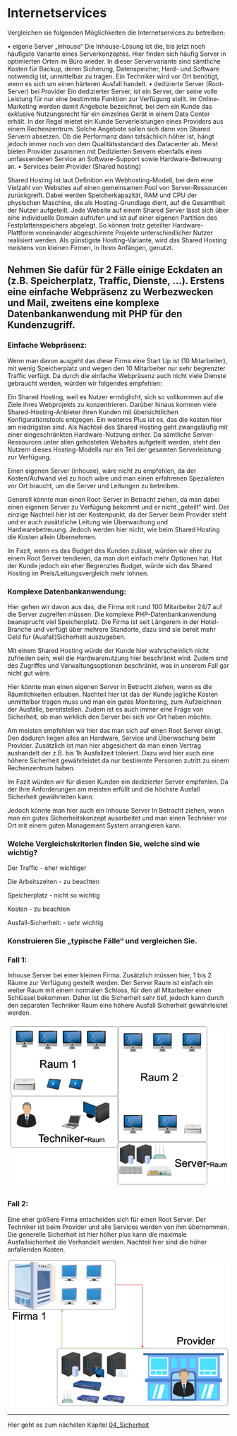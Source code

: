 # Internetservices

Vergleichen sie folgenden Möglichkeiten die Internetservices zu betreiben: 

• eigene Server „inhouse“ 
Die Inhouse-Lösung ist die, bis jetzt noch häufigste Variante eines Serverkonzeptes. Hier finden sich häufig Server in optimierten Orten im Büro wieder. In dieser Servervariante sind sämtliche Kosten für Backup, deren Sicherung, Datenspeicher, Hard- und Software notwendig ist, unmittelbar zu tragen. Ein Techniker wird vor Ort benötigt, wenn es sich um einen härteren Ausfall handelt. 
• dedizierte Server (Root-Server) bei Provider 
Ein dedizierter Server, ist ein Server, der seine volle Leistung für nur eine bestimmte Funktion zur Verfügung stellt. Im Online-Marketing werden damit Angebote bezeichnet, bei dem ein Kunde das exklusive Nutzungsrecht für ein einzelnes Gerät in einem Data Center erhält. In der Regel mietet ein Kunde Serverleistungen eines Providers aus einem Rechenzentrum. 
Solche Angebote sollen sich dann von Shared Servern absetzen. Ob die Performanz dann tatsächlich höher ist, hängt jedoch immer noch von dem Qualitätsstandard des Datacenter ab. Meist bieten Provider zusammen mit Dedizierten Servern ebenfalls einen umfassenderen Service an Software-Support sowie Hardware-Betreuung an. 
• Services beim Provider (Shared hosting) 

Shared Hosting ist laut Definition ein Webhosting-Modell, bei dem eine Vielzahl von Websites auf einen gemeinsamen Pool von Server-Ressourcen zurückgreift. Dabei werden Speicherkapazität, RAM und CPU der physischen Maschine, die als Hosting-Grundlage dient, auf die Gesamtheit der Nutzer aufgeteilt. Jede Website auf einem Shared Server lässt sich über eine individuelle Domain aufrufen und ist auf einer eigenen Partition des Festplattenspeichers abgelegt. So können trotz geteilter Hardware-Plattform voneinander abgeschirmte Projekte unterschiedlicher Nutzer realisiert werden. Als günstigste Hosting-Variante, wird das Shared Hosting meistens von kleinen Firmen, in Ihren Anfängen, genutzt. 


## Nehmen Sie dafür für 2 Fälle einige Eckdaten an (z.B. Speicherplatz, Traffic, Dienste, …).  Erstens eine einfache Webpräsenz zu Werbezwecken und Mail, zweitens eine komplexe Datenbankanwendung mit PHP für den Kundenzugriff.  

### Einfache Webpräsenz: 
Wenn man davon ausgeht das diese Firma eine Start Up ist (10 Mitarbeiter), mit wenig Speicherplatz und wegen den 10 Mitarbeiter nur sehr begrenzter Traffic verfügt. Da durch die einfache Webpräsenz auch nicht viele Dienste gebraucht werden, würden wir folgendes empfehlen: 

Ein Shared Hosting, weil es Nutzer ermöglicht, sich so vollkommen auf die Ziele ihres Webprojekts zu konzentrieren. Darüber hinaus kommen viele Shared-Hosting-Anbieter ihren Kunden mit übersichtlichen Konfigurationstools entgegen. Ein weiteres Plus ist es, das die kosten hier am niedrigsten sind. Als Nachteil des Shared Hosting geht zwangsläufig mit einer eingeschränkten Hardware-Nutzung einher. Da sämtliche Server-Ressourcen unter allen gehosteten Websites aufgeteilt werden, steht den Nutzern dieses Hosting-Modells nur ein Teil der gesamten Serverleistung zur Verfügung. 

Einen eigenen Server (inhouse), wäre nicht zu empfehlen, da der Kosten/Aufwand viel zu hoch wäre und man einen erfahrenen Spezialisten vor Ort braucht, um die Server und Leitungen zu betreiben. 
 
Generell könnte man einen Root-Server in Betracht ziehen, da man dabei einen eigenen Server zu Verfügung bekommt und er nicht „geteilt“ wird. Der einzige Nachteil hier ist der Kostenpunkt, da der Server beim Provider steht und er auch zusätzliche Leitung wie Überwachung und Hardwarebetreuung. Jedoch werden hier nicht, wie beim Shared Hosting die Kosten allein Übernehmen. 

Im Fazit, wenn es das Budget des Kunden zulässt, würden wir eher zu einem Root Server tendieren, da man dort einfach mehr Optionen hat. Hat der Kunde jedoch ein eher Begrenztes Budget, würde sich das Shared Hosting im Preis/Leitungsvergleich mehr lohnen. 


### Komplexe Datenbankanwendung: 
Hier gehen wir davon aus das, die Firma mit rund 100 Mitarbeiter 24/7 auf die Server zugreifen müssen. Die komplexe PHP-Datenbankanwendung beansprucht viel Speicherplatz. Die Firma ist seit Längerem in der Hotel-Branche und verfügt über mehrere Standorte, dazu sind sie bereit mehr Geld für (Ausfall)Sicherheit auszugeben. 

Mit einem Shared Hosting würde der Kunde hier wahrscheinlich nicht zufrieden sein, weil die Hardwarenutzung hier beschränkt wird. Zudem sind des Zugriffes und Verwaltungsoptionen beschränkt, was in unserem Fall gar nicht gut wäre. 

Hier könnte man einen eigenen Server in Betracht ziehen, wenn es die Räumlichkeiten erlauben. Nachteil hier ist das der Kunde jegliche Kosten unmittelbar tragen muss und man ein gutes Monitoring, zum Aufzeichnen der Ausfälle, bereitstellen. Zudem ist es auch immer eine Frage von Sicherheit, ob man wirklich den Server bei sich vor Ort haben möchte. 

Am meisten empfehlen wir hier das man sich auf einen Root Server einigt. Den dadurch liegen alles an Hardware, Service und Überwachung beim Provider. Zusätzlich ist man hier abgesichert da man einen Vertrag aushandelt der z.B. bis 1h Ausfallzeit toleriert. Dazu wird hier auch eine höhere Sicherheit gewährleistet da nur bestimmte Personen zutritt zu einem Rechenzentrum haben. 

Im Fazit würden wir für diesen Kunden ein dedizierter Server empfehlen. Da der Ihre Anforderungen am meisten erfüllt und die höchste Ausfall Sicherheit gewährleiten kann. 

Jedoch könnte man hier auch ein Inhouse Server In Betracht ziehen, wenn man ein gutes Sicherheitskonzept ausarbeitet und man einen Techniker vor Ort mit einem guten Management System arrangieren kann. 

### Welche Vergleichskriterien finden Sie, welche sind wie wichtig? 
Der Traffic		-	eher wichtiger 

Die Arbeitszeiten	-	zu beachten

Speicherplatz		-	nicht so wichtig 

Kosten			-	zu beachten

Ausfall-Sicherheit:	-	sehr wichtig


### Konstruieren Sie „typische Fälle“ und vergleichen Sie.
### Fall 1: 

Inhouse Server bei einer kleinen Firma. Zusätzlich müssen hier, 1 bis 2 Räume zur Verfügung gestellt werden. Der Server Raum ist einfach ein weiter Raum mit einem normalen Schloss, für den all Mitarbeiter einen Schlüssel bekommen. Daher ist die Sicherheit sehr tief, jedoch kann durch den separaten Techniker Raum eine höhere Ausfall Sicherheit gewährleistet werden.

![Fall 1](/Bilder/Internetservices_1.png)

### Fall 2: 
Eine eher größere Firma entscheiden sich für einen Root Server. Der Techniker ist beim Provider und alle Services werden von ihm übernommen. Die generelle Sicherheit ist hier höher plus kann die maximale Ausfallsicherheit die Verhandelt werden. Nachteil hier sind die höher anfallenden Kosten. 

![Fall 2](/Bilder/Internetservices_2.png)

---
Hier geht es zum nächsten Kapitel [04_Sicherheit](../04_Sicherheit/README.md)